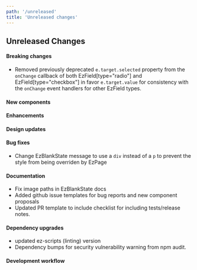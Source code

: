 ```yaml
---
path: '/unreleased'
title: 'Unreleased changes'
---
```


## Unreleased Changes

#### Breaking changes

- Removed previously deprecated `e.target.selected` property from the `onChange` callback of both EzField[type="radio"] and EzField[type="checkbox"] in favor `e.target.value` for consistency with the `onChange` event handlers for other EzField types.

#### New components

#### Enhancements

#### Design updates

#### Bug fixes

- Change EzBlankState message to use a `div` instead of a `p` to prevent the style from being overriden by EzPage

#### Documentation

- Fix image paths in EzBlankState docs
- Added github issue templates for bug reports and new component proposals
- Updated PR template to include checklist for including tests/release notes.

#### Dependency upgrades

- updated ez-scripts (linting) version
- Dependency bumps for security vulnerability warning from npm audit.

#### Development workflow
